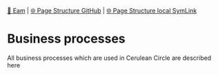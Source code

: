 [📁 Eam](../eam.md) | [🌐 Page Structure GitHub](/2cu.atlassian.net/wiki/spaces/CCU/pages/300000056/business-processes.md) | [🌐 Page Structure local SymLink](./business-processes.page.md)

# Business processes

All business processes which are used in Cerulean Circle are described here
